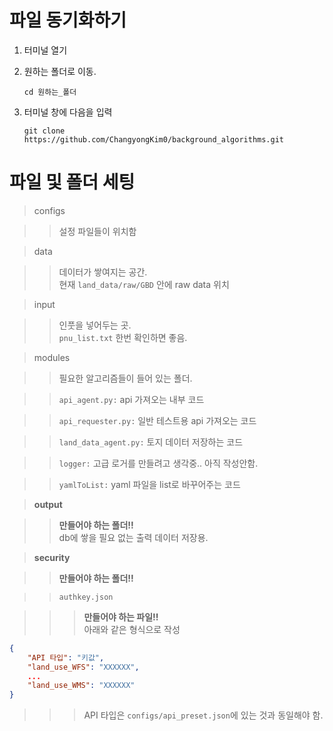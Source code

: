 # 파일 동기화하기

1. 터미널 열기

1. 원하는 폴더로 이동.

   ```
   cd 원하는_폴더
   ```

1. 터미널 창에 다음을 입력

   ```terminal
   git clone https://github.com/ChangyongKim0/background_algorithms.git
   ```

# 파일 및 폴더 세팅

> configs

> > 설정 파일들이 위치함

> data

> > 데이터가 쌓여지는 공간.  
> > 현재 `land_data/raw/GBD` 안에 raw data 위치

> input

> > 인풋을 넣어두는 곳.  
> > `pnu_list.txt` 한번 확인하면 좋음.

> modules

> > 필요한 알고리즘들이 들어 있는 폴더.

> > `api_agent.py:` api 가져오는 내부 코드

> > `api_requester.py:` 일반 테스트용 api 가져오는 코드

> > `land_data_agent.py:` 토지 데이터 저장하는 코드

> > `logger:` 고급 로거를 만들려고 생각중.. 아직 작성안함.

> > `yamlToList:` yaml 파일을 list로 바꾸어주는 코드

> **output**

> > **만들어야 하는 폴더!!**  
> > db에 쌓을 필요 없는 출력 데이터 저장용.

> **security**

> > **만들어야 하는 폴더!!**

> > `authkey.json`

> > > **만들어야 하는 파일!!**  
> > > 아래와 같은 형식으로 작성

```json
{
    "API 타입": "키값",
	"land_use_WFS": "XXXXXX",
    ...
    "land_use_WMS": "XXXXXX"
}
```

> > > API 타입은 `configs/api_preset.json`에 있는 것과 동일해야 함.
